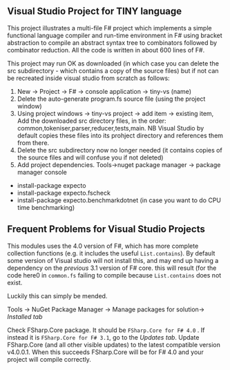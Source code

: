 ## Visual Studio Project for TINY language

This project illustrates a multi-file F# project which implements a simple functional language compiler and run-time environment in F# using bracket abstraction to compile an abstract syntax tree to combinators followed by combinator reduction. All the code is written in about 600 lines of F#.

This project may run OK as downloaded (in which case you can delete the src subdirectory - which contains a copy of the source files) but if not can be recreated inside visual studio from scratch as follows:

1. New -> Project -> F# -> console application -> tiny-vs (name)
3. Delete the auto-generate program.fs source file (using the project window)
4. Using project windows -> tiny-vs project -> add item -> existing item,  Add the downloaded src directory files, in the order: common,tokeniser,parser,reducer,tests,main. NB Visual Studio by default copies these files into its prohject directory and references them from there.
5. Delete the src subdirectory now no longer needed (it contains copies of the source files and will confuse you if not deleted)
6. Add project dependencies. Tools->nuget package manager -> package manager console
 * install-package expecto
 * install-package expecto.fscheck
 * install-package expecto.benchmarkdotnet (in case you want to do CPU time benchmarking)


## Frequent Problems for Visual Studio Projects

This modules uses the 4.0 version of F#, which has more complete collection functions (e.g. it includes the useful `List.contains`). By default some version of Visual studio will not install this, and may end up having a dependency on the *previous* 3.1 version of F# core. this will result (for the code here0 in `common.fs` failing to compile because `List.contains` does not exist.

Luckily this can simply be mended. 

Tools -> NuGet Package Manager -> Manage packages for solution-> *Installed tab*

Check FSharp.Core package. It should be `FSharp.Core for F# 4.0` . If instead it is `FSharp.Core for F# 3.1`, go to the *Updates tab*. Update FSharp.Core (and all other visible updates) to the latest compatible version v4.0.0.1. When this succeeds FSharp.Core will be for F# 4.0 and your project will compile correctly.


